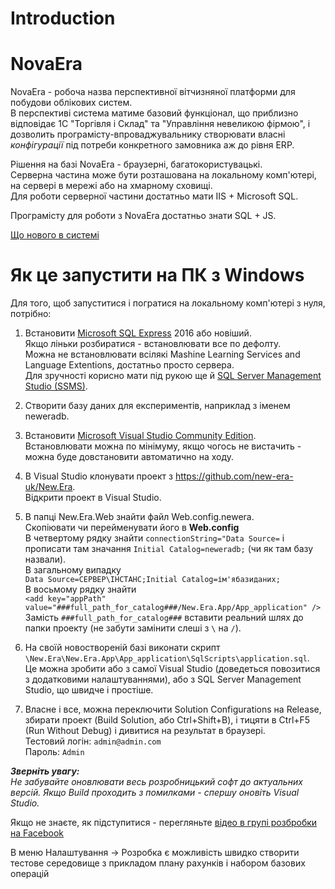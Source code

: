 ﻿# Introduction 
# NovaEra
NovaEra - робоча назва перспективної вітчизняної платформи для побудови облікових систем.  
В перспективі система матиме базовий функціонал, що приблизно відповідає 1С "Торгівля і Склад" та "Управління невеликою фірмою", і дозволить програмісту-впроваджувальнику створювати власні *конфігурації* під потреби конкретного замовника аж до рівня ERP.  

Рішення на базі NovaEra - браузерні, багатокористувацькі.  
Серверна частина може бути розташована на локальному комп'ютері, на сервері в мережі або на хмарному сховищі.  
Для роботи серверної частини достатньо мати IIS + Microsoft SQL.  

Програмісту для роботи з NovaEra достатньо знати SQL + JS.

[Що нового в системі](releasenotes.md)

# Як це запустити на ПК з Windows
Для того, щоб запуститися і погратися на локальному комп'ютері з нуля, потрібно:

1. Встановити [Mіcrosoft SQL Express](https://www.microsoft.com/en-us/Download/details.aspx?id=101064) 2016 або новіший.  
Якщо ліньки розбиратися - встановлювати все по дефолту.  
Можна не встановлювати всілякі Mashine Learning Services and Language Extentions, достатньо просто сервера.  
Для зручності корисно мати під рукою ще й [SQL Server Management Studio (SSMS)](https://aka.ms/ssmsfullsetup). 

2. Створити базу даних для експериментів, наприклад з іменем neweradb.  

3. Встановити [Microsoft Visual Studio Community Edition](https://visualstudio.microsoft.com/ru/thank-you-downloading-visual-studio/?sku=Community&channel=Release&version=VS2022&source=VSLandingPage&passive=false&cid=2030).  
Встановлювати можна по мінімуму, якщо чогось не вистачить - можна буде довстановити автоматично на ходу.

4. В Visual Studio клонувати проект з https://github.com/new-era-uk/New.Era.  
Відкрити проект в Visual Studio.

5. В папці New.Era.Web знайти файл Web.config.newera.  
Скопіювати чи перейменувати його в **Web.config**  
В четвертому рядку знайти `connectionString="Data Source=` і прописати там значання `Initial Catalog=neweradb;` (чи як там базу назвали).  
В загальному випадку  
`Data Source=СЕРВЕР\ІНСТАНС;Initial Catalog=ім'ябазиданих;`  
В восьмому рядку знайти  
`<add key="appPath" value="###full_path_for_catalog###/New.Era.App/App_application" />`  
Замість `###full_path_for_catalog###` вставити реальний шлях до папки проекту (не забути замінити слеші з `\` на `/`).

6. На своїй новоствореній базі виконати скрипт  
`\New.Era\New.Era.App\App_application\SqlScripts\application.sql`.  
Це можна зробити або з самої Visual Studio (доведеться повозитися з додатковими налаштуваннями), або з SQL Server Management Studio, що швидче і простіше.

7. Власне і все, можна переключити Solution Configurations на Release, збирати проект (Build Solution, або Ctrl+Shift+B), і тицяти в Ctrl+F5 (Run Without Debug) і дивитися на результат в браузері.  
Тестовий логін: `admin@admin.com`  
Пароль: `Admin`

***Зверніть увагу:***  
*Не забувайте оновлювати весь розробницький софт до актуальних версій.
Якщо Build проходить з помилками - спершу оновіть Visual Studio.*

Якщо не знаєте, як підступитися - перегляньте [відео в групі розбробки на Facebook](https://www.facebook.com/100026432812347/videos/3041080092873087)  

В меню Налаштування -> Розробка є можливість швидко створити тестове середовище з прикладом плану рахунків і набором базових операцій 
